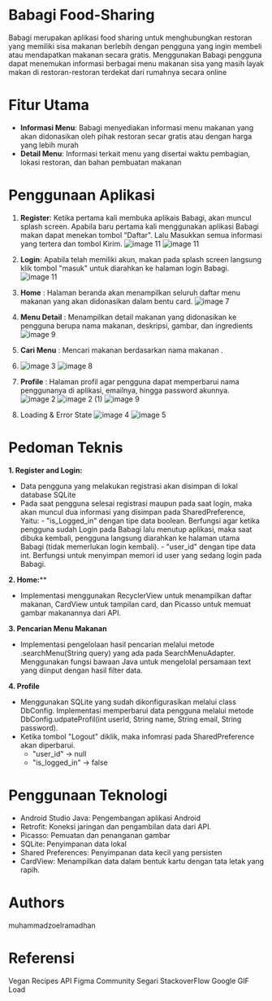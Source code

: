 # Babagi Food-Sharing
Babagi merupakan aplikasi food sharing untuk menghubungkan restoran yang memiliki sisa makanan berlebih dengan pengguna yang ingin membeli atau mendapatkan makanan secara gratis. Menggunakan Babagi pengguna dapat menemukan informasi berbagai menu makanan sisa yang masih layak makan di restoran-restoran terdekat dari rumahnya secara online

# Fitur Utama
- **Informasi Menu**: Babagi menyediakan informasi menu makanan yang akan didonasikan oleh pihak restoran secar gratis atau dengan harga yang lebih murah
- **Detail Menu**: Informasi terkait menu yang disertai waktu pembagian, lokasi restoran, dan bahan pembuatan makanan

# Penggunaan Aplikasi
1. **Register**: Ketika pertama kali membuka aplikais Babagi, akan muncul splash screen. Apabila baru pertama kali menggunakan aplikasi Babagi makan dapat menekan tombol "Daftar". Lalu Masukkan semua informasi yang tertera dan tombol Kirim.
![image 11](https://github.com/zoelramadhan/Babagi-Food-Sharing/assets/113816321/c793b249-1b3f-4de7-a034-cea78518eb2f)
![image 11](https://github.com/zoelramadhan/Babagi-Food-Sharing/assets/113816321/3622f8b0-0b78-4084-9311-22c28f0a5fb7)


3. **Login**: Apabila telah memiliki akun, makan pada splash screen langsung klik tombol "masuk" untuk diarahkan ke halaman login Babagi.
![image 11](https://github.com/zoelramadhan/Babagi-Food-Sharing/assets/113816321/535d7511-6693-46b2-97e5-f54778d92a82)


5. **Home** : Halaman beranda akan menampilkan seluruh daftar menu makanan yang akan didonasikan dalam bentu card.
![image 7](https://github.com/zoelramadhan/Babagi-Food-Sharing/assets/113816321/4dc8f303-7b4d-4e38-8233-557b0f4ae9be)

6. **Menu Detail** : Menampilkan detail makanan yang didonasikan ke pengguna berupa nama makanan, deskripsi, gambar, dan ingredients
![image 9](https://github.com/zoelramadhan/Babagi-Food-Sharing/assets/113816321/443fd3e0-8e6f-4b01-ad13-b9f31c8b3f1b)


7. **Cari Menu** : Mencari makanan berdasarkan nama makanan                                  .
8. ![image 3](https://github.com/zoelramadhan/Babagi-Food-Sharing/assets/113816321/9027c9ba-991a-4b34-94c1-1e0d75089dc3) ![image 8](https://github.com/zoelramadhan/Babagi-Food-Sharing/assets/113816321/84b51c1d-65c9-44ec-95a9-1e38b77908cd)

9. **Profile** : Halaman profil agar pengguna dapat memperbarui nama penggunanya di aplikasi, emailnya, hingga password akunnya.
![image 2](https://github.com/zoelramadhan/Babagi-Food-Sharing/assets/113816321/71f86b70-ca5f-4a33-bfe5-012d3da4d597) ![image 2 (1)](https://github.com/zoelramadhan/Babagi-Food-Sharing/assets/113816321/4fb76441-024c-42c5-a851-2dae47518e94) ![image 9](https://github.com/zoelramadhan/Babagi-Food-Sharing/assets/113816321/e3e9b9fc-6216-46ea-8ca8-fb1bf1285c4b)


10. Loading & Error State
![image 4](https://github.com/zoelramadhan/Babagi-Food-Sharing/assets/113816321/2d4007e5-38cc-4578-ad6e-5d18eb5b6ef7) ![image 5](https://github.com/zoelramadhan/Babagi-Food-Sharing/assets/113816321/1ab83b04-8585-4b74-a8da-d7e630cc2fe4)


# Pedoman Teknis
**1. Register and Login:**
- Data pengguna yang melakukan registrasi akan disimpan di lokal database SQLite
- Pada saat pengguna selesai registrasi maupun pada saat login, maka akan muncul dua informasi yang disimpan pada SharedPreference, Yaitu:
        - "is_Logged_in" dengan tipe data boolean. Berfungsi agar ketika pengguna sudah Login pada Babagi lalu menutup aplikasi, maka saat dibuka kembali, pengguna langsung diarahkan ke halaman utama Babagi (tidak memerlukan login kembali).
        -  "user_id" dengan tipe data int. Berfungsi untuk menyimpan memori id user yang sedang login pada Babagi.
  
**2. Home:****
  - Implementasi menggunakan RecyclerView untuk menampilkan daftar makanan, CardView untuk tampilan card, dan Picasso untuk memuat gambar makanannya dari API.

**3. Pencarian Menu Makanan**
- Implementasi pengelolaan hasil pencarian melalui metode .searchMenu(String query) yang ada pada SearchMenuAdapter. Menggunakan fungsi bawaan Java untuk mengelolal persamaan text yang diinput dengan hasil filter data.

**4. Profile**
- Menggunakan SQLite yang sudah dikonfigurasikan melalui class DbConfig. Implementasi memperbarui data pengguna melalui metode DbConfig.udpateProfil(int userId, String name, String email, String password).
- Ketika tombol "Logout" diklik, maka infomrasi pada SharedPreference akan diperbarui.
  - "user_id" -> null
  - "is_logged_in" -> false

# Penggunaan Teknologi 
- Android Studio Java: Pengembangan aplikasi Android
- Retrofit: Koneksi jaringan dan pengambilan data dari API.
- Picasso: Pemuatan dan penanganan gambar
- SQLite: Penyimpanan data lokal
- Shared Preferences: Penyimpanan data kecil yang persisten
- CardView: Menampilkan data dalam bentuk kartu dengan tata letak yang rapih.

# Authors
muhammadzoelramadhan

# Referensi
Vegan Recipes API
Figma Community
Segari
StackoverFlow
Google
GIF Load
